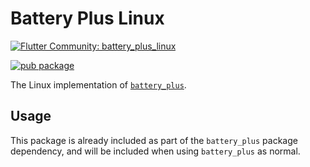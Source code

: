 # Battery Plus Linux

[![Flutter Community: battery_plus_linux](https://fluttercommunity.dev/_github/header/battery_plus_linux)](https://github.com/fluttercommunity/community)

[![pub package](https://img.shields.io/pub/v/battery_plus_linux.svg)](https://pub.dev/packages/battery_plus_linux)

The Linux implementation of [`battery_plus`](https://pub.dev/packages/battery_plus).

## Usage

This package is already included as part of the `battery_plus` package dependency, and will
be included when using `battery_plus` as normal.
